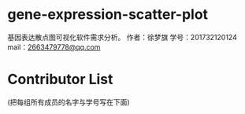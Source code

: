 # gene-expression-scatter-plot
基因表达散点图可视化软件需求分析。
作者：徐梦旗 
学号：201732120124
mail：2663479778@qq.com

# Contributor List
(把每组所有成员的名字与学号写在下面)

